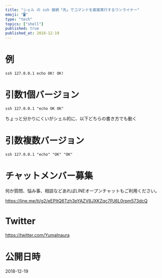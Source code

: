 ```yaml
---
title: "シェル の ssh 接続「先」でコマンドを直接実行するワンライナー"
emoji: "🖥"
type: "tech"
topics: ["shell"]
published: true
published_at: 2018-12-19
---
```


# 例

```
ssh 127.0.0.1 echo OK! OK!
```

# 引数1個バージョン

```
ssh 127.0.0.1 "echo OK OK"
```

ちょっと分かりにくいがシェル的に、以下どちらの書き方でも動く

# 引数複数バージョン

```
ssh 127.0.0.1 "echo" "OK" "OK"
```








<!-- Update From Qiita API -->

# チャットメンバー募集


何か質問、悩み事、相談などあればLINEオープンチャットもご利用ください。

https://line.me/ti/g2/eEPltQ6Tzh3pYAZV8JXKZqc7PJ6L0rpm573dcQ





# Twitter


https://twitter.com/YumaInaura


<!-- Update From Qiita API -->



# 公開日時

2018-12-19

